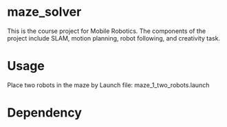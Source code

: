 # maze_solver
This is the course project for Mobile Robotics. 
The components of the project include SLAM, motion planning, robot following, and creativity task. 

# Usage
Place two robots in the maze by Launch file: maze_1_two_robots.launch 
# Dependency 
